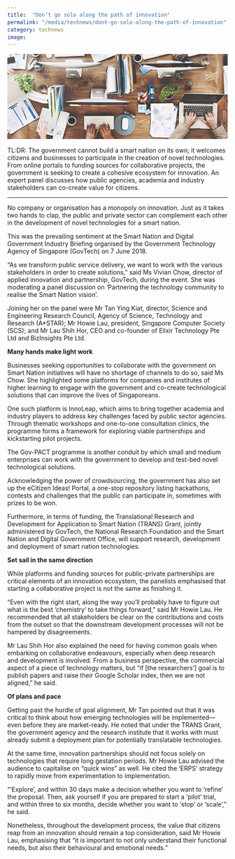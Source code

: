 ```yaml
---
title:  "Don’t go solo along the path of innovation"
permalink: "/media/technews/dont-go-solo-along-the-path-of-innovation"
category: technews
image: 
---
```


![dont go solo along the path of innovation](/images/technews/dont-go-solo-along-the-path-of-innovation-part-1.png)

TL:DR: The government cannot build a smart nation on its own; it welcomes citizens and businesses to participate in the creation of novel technologies. From online portals to funding sources for collaborative projects, the government is seeking to create a cohesive ecosystem for innovation. 
An expert panel discusses how public agencies, academia and industry stakeholders can co-create value for citizens.

---

No company or organisation has a monopoly on innovation. Just as it takes two hands to clap, the public and private sector can complement each other in the development of novel technologies for a smart nation. 
 
This was the prevailing sentiment at the Smart Nation and Digital Government Industry Briefing organised by the Government Technology Agency of Singapore (GovTech) on 7 June 2018.

“As we transform public service delivery, we want to work with the various stakeholders in order to create solutions,” said Ms Vivian Chow, director of applied innovation and partnership, GovTech, during the event. She was moderating a panel discussion on ‘Partnering the technology community to realise the Smart Nation vision’.

Joining her on the panel were Mr Tan Ying Kiat, director, Science and Engineering Research Council, Agency of Science, Technology and Research (A*STAR); Mr Howie Lau, president, Singapore Computer Society (SCS); and Mr Lau Shih Hor, CEO and co-founder of Elixir Technology Pte Ltd and BizInsights Pte Ltd. 


**Many hands make light work**

Businesses seeking opportunities to collaborate with the government on Smart Nation initiatives will have no shortage of channels to do so, said Ms Chow. She highlighted some platforms for companies and institutes of higher learning to engage with the government and co-create technological solutions that can improve the lives of Singaporeans. 

One such platform is InnoLeap, which aims to bring together academia and industry players to address key challenges faced by public sector agencies. Through thematic workshops and one-to-one consultation clinics, the programme forms a framework for exploring viable partnerships and kickstarting pilot projects.  

The Gov-PACT programme is another conduit by which small and medium enterprises can work with the government to develop and test-bed novel technological solutions.

Acknowledging the power of crowdsourcing, the government has also set up the eCitizen Ideas! Portal, a one-stop repository listing hackathons, contests and challenges that the public can participate in, sometimes with prizes to be won. 

Furthermore, in terms of funding, the Translational Research and Development for Application to Smart Nation (TRANS) Grant, jointly administered by GovTech, the National Research Foundation and the Smart Nation and Digital Government Office, will support research, development and deployment of smart nation technologies.


**Set sail in the same direction**

While platforms and funding sources for public-private partnerships are critical elements of an innovation ecosystem, the panelists emphasised that starting a collaborative project is not the same as finishing it. 

“Even with the right start, along the way you’ll probably have to figure out what is the best ‘chemistry’ to take things forward,” said Mr Howie Lau. He recommended that all stakeholders be clear on the contributions and costs from the outset so that the downstream development processes will not be hampered by disagreements.

Mr Lau Shih Hor also explained the need for having common goals when embarking on collaborative endeavours, especially when deep research and development is involved. From a business perspective, the commercial aspect of a piece of technology matters, but “if [the researchers’] goal is to publish papers and raise their Google Scholar index, then we are not aligned,” he said.


**Of plans and pace**

Getting past the hurdle of goal alignment, Mr Tan pointed out that it was critical to think about how emerging technologies will be implemented—even before they are market-ready. He noted that under the TRANS Grant, the government agency and the research institute that it works with must already submit a deployment plan for potentially translatable technologies.

At the same time, innovation partnerships should not focus solely on technologies that require long gestation periods. Mr Howie Lau advised the audience to capitalise on “quick wins” as well. He cited the ‘ERPS’ strategy to rapidly move from experimentation to implementation.

“’Explore’, and within 30 days make a decision whether you want to ‘refine’ the proposal. Then, ask yourself if you are prepared to start a ‘pilot’ trial, and within three to six months, decide whether you want to ‘stop’ or ‘scale’,” he said.

Nonetheless, throughout the development process, the value that citizens reap from an innovation should remain a top consideration, said Mr Howie Lau, emphasising that “it is important to not only understand their functional needs, but also their behavioural and emotional needs.”
